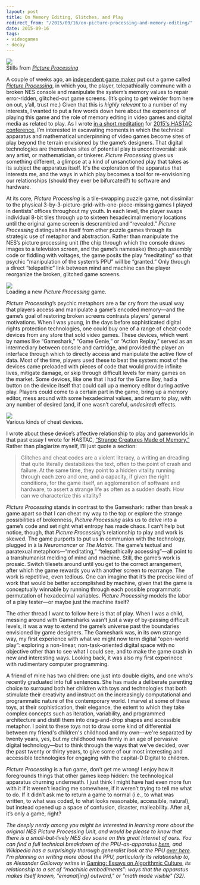 ```yaml
---
layout: post
title: On Memory Editing, Glitches, and Play
redirect_from: "/2015/09/16/on-picture-processing-and-memory-editing/"
date: 2015-09-16
tags:
- videogames
- decay
---
```



<img src="/img/ppu-1.jpg"/>
<div class="caption">Stills from <a href="http://ohsqueezy.itch.io/ppu" target="_blank"><em>Picture Processing</em></a></div>

A couple of weeks ago, an [independent game maker](http://ohsqueezy.itch.io) put out a game called [*Picture Processing*](http://ohsqueezy.itch.io/ppu), in which you, the player, telepathically commune with a broken NES console and manipulate the system’s memory values to repair error-ridden, glitched-out game screens. (It’s going to get weirder from here on out, y’all, trust me.) Given that this is *highly relevant* to a number of my interests, I wanted to put a few words down here about the experience of playing this game and the role of memory editing in video games and digital media as related to play. As I wrote [in a short meditation](http://codex.thecritical.is/strange-creatures/) for [2015's HASTAC conference](http://www.hastac2015.org/schedule/), I’m interested in excavating moments in which the technical apparatus and mathematical underpinning of video games become sites of play beyond the terrain envisioned by the game’s designers. That digital technologies are themselves sites of potential play is uncontroversial: ask any artist, or mathematician, or tinkerer. *Picture Processing* gives us something different, a glimpse at a kind of unsanctioned play that takes as its subject the apparatus itself. It's the exploration of the apparatus that interests me, and the ways in which play becomes a tool for re-envisioning our relationships (should they ever be bifurcated?) to software and hardware.

At its core, *Picture Processing* is a tile-swapping puzzle game, not dissimilar to the physical 3-by-3-picture-grid-with-one-piece-missing games I played in dentists’ offices throughout my youth. In each level, the player swaps individual 8-bit tiles through up to sixteen hexadecimal memory locations until the original game screen is descrambled and “revealed.” *Picture Processing* distinguishes itself from other puzzle games through its strategic use of metaphor and abstraction. Rather than manipulate the NES’s picture processing unit (the chip through which the console draws images to a television screen, and the game’s namesake) through assembly code or fiddling with voltages, the game posits the play “meditating” so that psychic “manipulation of the system’s PPU” will be “granted.” Only through a direct “telepathic” link between mind and machine can the player reorganize the broken, glitched game screens.

<img src="/img/ppu-2.jpg"/>
<div class="caption">Loading a new <em>Picture Processing</em> game.</div>

*Picture Processing*’s psychic metaphors are a far cry from the usual way that players access and manipulate a game’s encoded memory—and the game’s goal of restoring broken screens contrasts players’ general motivations. When I was young, in the days before sophisticated digital rights protection technologies, one could buy one of a range of cheat-code devices from any store that sold video games. These devices, which went by names like “Gameshark,” “Game Genie,” or “Action Replay,” served as an intermediary between console and cartridge, and provided the player an interface through which to directly access and manipulate the active flow of data. Most of the time, players used these to beat the system: most of the devices came preloaded with pieces of code that would provide infinite lives, mitigate damage, or skip through difficult levels for many games on the market. Some devices, like one that I had for the Game Boy, had a button on the device itself that could call up a memory editor during active play. Players could come to a certain part in the game, bring up a memory editor, mess around with some hexadecimal values, and return to play, with any number of desired (and, if one wasn’t careful, *undesired*) effects.

<img src="/img/ppu-3.jpg"/>
<div class="caption">Various kinds of cheat devices.</div>

I wrote about these device’s affective relationship to play and gameworlds in that past essay I wrote for HASTAC, [“Strange Creatures Made of Memory.”](http://codex.thecritical.is/strange-creatures/) Rather than plagiarize myself, I’ll just quote a section:

> Glitches and cheat codes are a violent literacy, a writing an dreading that quite literally destabilizes the text, often to the point of crash and failure. At the same time, they point to a hidden vitality running through each zero and one, and a capacity, if given the right conditions, for the game itself, an agglomeration of software and hardware, to assert a strange life as often as a sudden death. How can we characterize this vitality?

*Picture Processing* stands in contrast to the Gameshark: rather than break a game apart so that I can cheat my way to the top or explore the strange possibilities of brokenness, *Picture Processing* asks us to delve into a game’s code and set right what entropy has made chaos. I can’t help but notice, though, that *Picture Processing*’s relationship to play and work is skewed. The game purports to put us in communion with the technology, plugged in à la *Neuromancer* or *The Matrix*. The game’s textual and paratexual metaphors—“meditating,” “telepathically accessing”—all point to a transhumanist melding of mind and machine. Still, the game’s work is prosaic. Switch tilesets around until you get to the correct arrangement, after which the game rewards you with another screen to rearrange. The work is repetitive, even tedious. One can imagine that it’s the precise kind of work that would be better accomplished by machine, given that the game is conceptually winnable by running through each possible programmatic permutation of hexadecimal variables. *Picture Processing* models the labor of a play tester—or maybe just the machine itself?

The other thread I want to follow here is that of play. When I was a child, messing around with Gamesharks wasn’t just a way of by-passing difficult levels, it was a way to extend the game’s universe past the boundaries envisioned by game designers. The Gameshark was, in its own strange way, my first experience with what we might now term digital “open-world play”: exploring a non-linear, non-task-oriented digital space with no objective other than to see what I could see, and to make the game crash in new and interesting ways. Looking back, it was also my first experinece with rudimentary computer programming.

A friend of mine has two children: one just into double digits, and one who's recently graduated into full sentences. She has made a deliberate parenting choice to surround both her children with toys and technologies that both stimulate their creativity and instruct on the increasingly computational and programmatic nature of the contemporary world. I marvel at some of these toys, at their sophistication, their elegance, the extent to which they take complex concepts such as iteration, variability, and programmed architecture and distill them into drag-and-drop shapes and accessible metaphor. I point to these toys not to draw some kind of differential between my friend's children's childhood and my own—we're separated by twenty years, yes, but my childhood was firmly in an age of pervasive digital technology—but to think through the ways that we've decided, over the past twenty or thirty years, to give some of our most interesting and accessible technologies for engaging with the capital-D Digital to children.

*Picture Processing* is a fun game, don’t get me wrong! I enjoy how it foregrounds things that other games keep hidden: the technological apparatus churning underneath. I just think I might have had even more fun with it if it weren’t leading me somewhere, if it weren’t trying to tell me what to do. If it didn’t ask me to return a game to normal (i.e., to what was written, to what was coded, to what looks reasonable, accessible, natural), but instead opened up a space of confusion, disaster, malleability. After all, it’s only a game, right?

*The deeply nerdy among you might be interested in learning more about the original NES Picture Processing Unit, and would be please to know that there is a small-but-lively NES dev scene on this great Internet of ours. You can find a full technical breakdown of the PPU-as-apparatus [here](http://nesdev.com/2C02%20technical%20reference.TXT), and Wikipedia has a surprisingly thorough generalist look at the PPU [over here](https://en.wikipedia.org/wiki/Picture_Processing_Unit). I'm planning on writing more about the PPU, particularly its relationship to, as Alexander Galloway writes in* [Gaming: Essays on Algorithmic Culture](https://www.upress.umn.edu/book-division/books/gaming), *its relationship to a set of "machinic embodiments": ways that the apparatus makes itself known, "emanat[ing] outward," or "math made visible" (32).*
